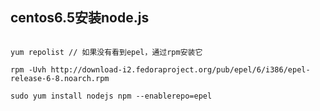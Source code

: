 ## centos6.5安装node.js

```shell

yum repolist // 如果没有看到epel，通过rpm安装它

rpm -Uvh http://download-i2.fedoraproject.org/pub/epel/6/i386/epel-release-6-8.noarch.rpm

sudo yum install nodejs npm --enablerepo=epel

```